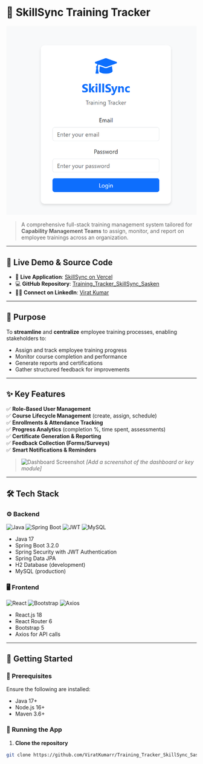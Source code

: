 # 🚀 SkillSync Training Tracker

![SkillSync Banner](https://github.com/ViratKumarr/Training_Tracker_SkillSync_Sasken/blob/c86aeb4f1be44b0bf0dfc618d6d63f9e122c990d/Screenshot%202025-08-06%20165240.png) <!-- Add a project banner image -->

> A comprehensive full-stack training management system tailored for **Capability Management Teams** to assign, monitor, and report on employee trainings across an organization.

---

## 🌟 Live Demo & Source Code

- 🔗 **Live Application**: [SkillSync on Vercel](https://training-tracker-skill-sync-sasken.vercel.app/)
- 💻 **GitHub Repository**: [Training_Tracker_SkillSync_Sasken](https://github.com/ViratKumarr/Training_Tracker_SkillSync_Sasken/)
- 👨‍💼 **Connect on LinkedIn**: [Virat Kumar](https://www.linkedin.com/in/virat-kumar-b0b57024a)

---

## 📌 Purpose

To **streamline** and **centralize** employee training processes, enabling stakeholders to:
- Assign and track employee training progress
- Monitor course completion and performance
- Generate reports and certifications
- Gather structured feedback for improvements

---

## ✨ Key Features

✅ **Role-Based User Management**  
✅ **Course Lifecycle Management** (create, assign, schedule)  
✅ **Enrollments & Attendance Tracking**  
✅ **Progress Analytics** (completion %, time spent, assessments)  
✅ **Certificate Generation & Reporting**  
✅ **Feedback Collection (Forms/Surveys)**  
✅ **Smart Notifications & Reminders**  

> ![Dashboard Screenshot](https://your-dashboard-image-link-here)
> *[Add a screenshot of the dashboard or key module]*

---

## 🛠️ Tech Stack

### ⚙️ Backend

![Java](https://img.shields.io/badge/Java-17-blue.svg)
![Spring Boot](https://img.shields.io/badge/Spring%20Boot-3.2.0-success)
![JWT](https://img.shields.io/badge/JWT%20Auth-enabled-green)
![MySQL](https://img.shields.io/badge/Database-MySQL%20|%20H2-blue)

- Java 17
- Spring Boot 3.2.0
- Spring Security with JWT Authentication
- Spring Data JPA
- H2 Database (development)
- MySQL (production)

### 🖥️ Frontend

![React](https://img.shields.io/badge/React-18-blue)
![Bootstrap](https://img.shields.io/badge/Bootstrap-5-purple)
![Axios](https://img.shields.io/badge/Axios-API--Client-green)

- React.js 18
- React Router 6
- Bootstrap 5
- Axios for API calls

---

## 🏁 Getting Started

### 🔧 Prerequisites

Ensure the following are installed:

- Java 17+
- Node.js 16+
- Maven 3.6+

### 🚀 Running the App

1. **Clone the repository**  
```bash
git clone https://github.com/ViratKumarr/Training_Tracker_SkillSync_Sasken.git
